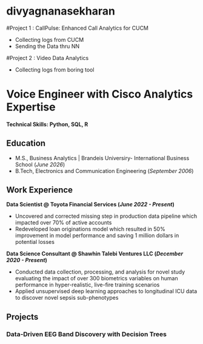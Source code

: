 # divyagnanasekharan
#Project 1 :  CallPulse: Enhanced Call Analytics for CUCM
 * Collecting logs from CUCM
 * Sending the Data thru NN


#Project 2 :  Video Data Analytics
  * Collecting logs from boring tool

# Voice Engineer with Cisco Analytics Expertise

#### Technical Skills: Python, SQL, R

## Education						       		
- M.S., Business Analytics	| Brandeis Universiry- International Business School (_June 2026_)	 			        		
- B.Tech, Electronics and Communication Engineering (_September 2006_)
## Work Experience
**Data Scientist @ Toyota Financial Services (_June 2022 - Present_)**
- Uncovered and corrected missing step in production data pipeline which impacted over 70% of active accounts
- Redeveloped loan originations model which resulted in 50% improvement in model performance and saving 1 million dollars in potential losses

**Data Science Consultant @ Shawhin Talebi Ventures LLC (_December 2020 - Present_)**
- Conducted data collection, processing, and analysis for novel study evaluating the impact of over 300 biometrics variables on human performance in hyper-realistic, live-fire training scenarios
- Applied unsupervised deep learning approaches to longitudinal ICU data to discover novel sepsis sub-phenotypes

## Projects
### Data-Driven EEG Band Discovery with Decision Trees
